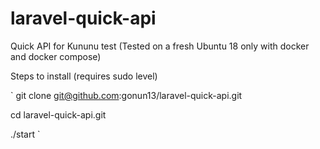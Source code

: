 # laravel-quick-api
Quick API for Kununu test 
(Tested on a fresh Ubuntu 18 only with docker and docker compose)

Steps to install (requires sudo level)

`
git clone git@github.com:gonun13/laravel-quick-api.git

cd laravel-quick-api.git

./start
`
